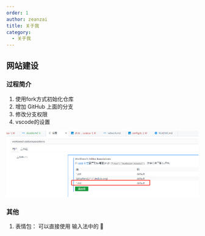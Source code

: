 ```yaml
---
order: 1
author: zeanzai
title: 关于我
category:
  - 关于我
---
```


## 网站建设

### 过程简介

1. 使用fork方式初始化仓库
2. 增加 GitHub 上面的分支
3. 修改分支权限
4. vscode的设置

![1725245583078](./image/README/1725245583078.png)

### 其他

1. 表情包： 可以直接使用 输入法中的 🥩
